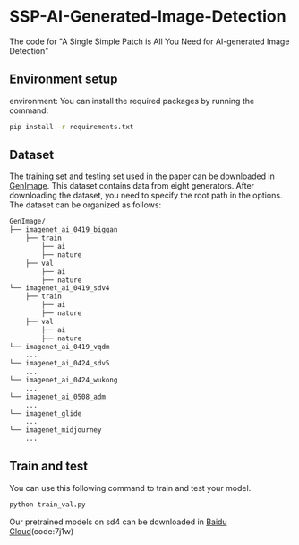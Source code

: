# SSP-AI-Generated-Image-Detection
The code for "A Single Simple Patch is All You Need for AI-generated Image Detection"
## Environment setup
environment: You can install the required packages by running the command:
```bash
pip install -r requirements.txt
```
## Dataset
The training set and testing set used in the paper can be downloaded in [GenImage](https://github.com/GenImage-Dataset/GenImage). This dataset contains data from eight generators. 
After downloading the dataset, you need to specify the root path in the options. The dataset can be organized as follows:
```bash
GenImage/
├── imagenet_ai_0419_biggan
    ├── train
        ├── ai
        ├── nature
    ├── val
        ├── ai
        ├── nature
└── imagenet_ai_0419_sdv4
    ├── train
        ├── ai
        ├── nature
    ├── val
        ├── ai
        ├── nature
└── imagenet_ai_0419_vqdm
    ...
└── imagenet_ai_0424_sdv5
    ...
└── imagenet_ai_0424_wukong
    ...
└── imagenet_ai_0508_adm
    ...
└── imagenet_glide
    ...
└── imagenet_midjourney
    ...
```
## Train and test
You can use this following command to train and test your model.
```bash
python train_val.py
``` 
Our pretrained models on sd4 can be downloaded in [Baidu Cloud](https://pan.baidu.com/s/1tmcfHeJfnlqcnqpZ_WtgBQ?pwd=7j1w)(code:7j1w)